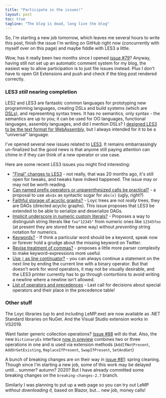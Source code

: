 ```yaml
---
title: "Participate in the issues!"
layout: post
toc: true
tagline: "The blog is dead, long live the blog"
---
```


So, I'm starting a new job tomorrow, which leaves me several hours to write this post, finish the issue I'm writing on GitHub right now (concurrently with myself over on this page) and maybe fiddle with LES3 a little.

Wow, has it really been two months since I opened [issue #79](https://github.com/qwertie/ecsharp/issues/79)? Anyway, having still not set up an automatic comment system for my blog, the easiest way to allow participation is to just file issues instead. Plus I don't have to open Git Extensions and push and check if the blog post rendered correctly.

### LES3 _still_ nearing completion

LES2 and LES3 are fantastic common languages for prototyping new programming languages, creating DSLs and build systems (which are [DSLs](https://en.wikipedia.org/wiki/Domain-specific_language)), and representing syntax trees. It has no semantics, only syntax - the semantics are up to you; it can be used for OO languages, functional languages, assembly languages, and did I mention DSLs? I [designed LES3 to be the text format for WebAssembly](https://github.com/WebAssembly/design/issues/697), but I always intended for it to be a "universal" language.

I've opened several new issues related to [LES3](http://loyc.net/2017/lesv3-update.html). It remains embarrassingly un-finalized but the good news is that anyone still paying attention can chime in if they can think of a new operator or use case.

Here are some recent LES3 issues you might find interesting:

- ["Final" changes to LES3](https://github.com/qwertie/ecsharp/issues/52) - not really, that was 20 months ago, it's still open for tweaks, and tweaks have indeed happened. The issue may or may not be worth reading.
- [Can named prefix operators or unparenthesized calls be practical?](https://github.com/qwertie/ecsharp/issues/74) - a proposal to use `abs$x` as syntactic sugar for `abs(x)` (ugly, right?)
- [Faithful storage of acyclic graphs?](https://github.com/qwertie/ecsharp/issues/75) - Loyc trees are not _really_ trees, they are DAGs (directed acyclic graphs). This issue proposes that LES3 be extended to be able to serialize and deserialize DAGs.
- [Implicit underscore in numeric custom literals?](https://github.com/qwertie/ecsharp/issues/76) - Proposes a way to distinguish string literals like `foo"12345"` from numeric ones like `12345foo` (at present they are stored the same way) without _preventing_ string notation for numerics.
- [Keywords?](https://github.com/qwertie/ecsharp/issues/82) - If think a particular word should be a keyword, speak now or forever hold a grudge about the missing keyword on Twitter.
- [Revise treatment of commas?](https://github.com/qwertie/ecsharp/issues/85) - proposes a little more parser complexity to make keyword-expressions more useful.
- [Use `|` as line continuator?](https://github.com/qwertie/ecsharp/issues/86) - you can always continue a statement on the next line by ending the current line with a binary operator. But that doesn't work for _word_ operators, it may not be visually desirable, and the LES3 printer currently has to go through contortions to avoid writing a newline where a newline isn't allowed.
- [List of operators and precedences](https://github.com/qwertie/ecsharp/issues/87) - Last call for decisions about special operators and their place in the precedence table!

### Other stuff

The Loyc libraries (up to and including LeMP.exe) are now available as .NET Standard libraries on NuGet. And the Visual Studio extension works in VS2019.

Want faster generic collection operations? [Issue #88](https://github.com/qwertie/ecsharp/issues/88) will do that. Also, the new `DictionaryEx` interface [now in preview](https://github.com/qwertie/ecsharp/blob/breaking-changes-2.7/Core/Loyc.Essentials/Collections/Interfaces/IDictionaryEx.cs) combines two or three operations in one and is used via extension methods (`AddIfNotPresent`, `AddOrGetExisting`, `ReplaceIfPresent`, `SwapIfPresent`, `SetAndGet`)

A bunch of breaking changes are on their way in [issue #81](https://github.com/qwertie/ecsharp/issues/81): spring cleaning. Though since I'm starting a new job, some of this work may be delayed until... summer? autumn? 2020? But I have already committed some breaking changes on the `breaking-changes-2.7` branch.

Similarly I was planning to put up a web page so you can try out LeMP _without downloading it_, based on Blazor, but... new job, money calls!
